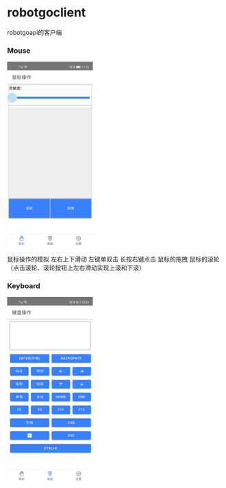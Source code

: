 # robotgoclient
robotgoapi的客户端

### Mouse
<img src="./img/mouse.jpg" width="200px">

鼠标操作的模拟
左右上下滑动
左键单双击
长按右键点击
鼠标的拖拽
鼠标的滚轮（点击滚轮、滚轮按钮上左右滑动实现上滚和下滚）

### Keyboard
<img src="./img/keyboard.jpg" width="200px">

